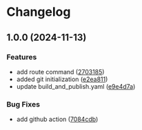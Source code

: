 # Changelog

## 1.0.0 (2024-11-13)


### Features

* add route command ([2703185](https://github.com/guestDI/fastify-boilerplate/commit/270318530483552fcd45aed14e944567700c0d25))
* added git initialization ([e2ea811](https://github.com/guestDI/fastify-boilerplate/commit/e2ea81144a42ea6e3b5a49e44856c257a00ae94f))
* update build_and_publish.yaml ([e9e4d7a](https://github.com/guestDI/fastify-boilerplate/commit/e9e4d7a4c2e6681164dac43927f1eb90353d8a45))

### Bug Fixes

* add github action ([7084cdb](https://github.com/guestDI/fastify-boilerplate/commit/7084cdbb081f610af8b8812c27e9ce45273ac2da))
